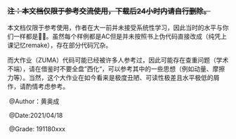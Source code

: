 ### ~~注：本文档仅限于参考交流使用，下载后24小时内请自行删除。~~

​		本文档仅限于参考使用，作者在大一前并未接受系统性学习，因此当时的水平与你们一样都是🥬🐔。虽然每个样例都是AC但是并未按照书上伪代码直接改成（纯凭上课记忆remake），存在部分代码冗杂。

​		而大作业（ZUMA）代码可能已经被许多人参考过，因此可能存在查重问题（学术不端），请在借鉴时不要全盘”西化“，可以参考其中的一些思想（例如动量、摩擦力等）。当然，这个大作业在如今看来是极度丑陋、可读性极差且水平极低的屑作，请酌情考虑参考。

​																																						@Author：黄奥成

​																																						@Date:2021/04/18

​																																						@Grade: 191180xxx

